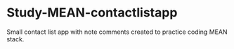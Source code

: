 # Study-MEAN-contactlistapp
Small contact list app with note comments created to practice coding MEAN stack.
